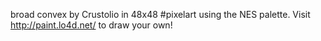 broad convex by Crustolio in 48x48 #pixelart using the NES palette. Visit http://paint.lo4d.net/ to draw your own! 